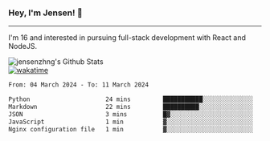 ### Hey, I'm Jensen! 👋

---

I'm 16 and interested in pursuing full-stack development with React and NodeJS.

![jensenzhng's Github Stats](https://github-readme-stats.vercel.app/api?username=jensenzhng&theme=dark&show_icons=true&count_private=true)
<br />
[![wakatime](https://wakatime.com/badge/user/cbfc263d-3611-4e36-8278-8fad45fe3f62.svg)](https://wakatime.com/@cbfc263d-3611-4e36-8278-8fad45fe3f62)

<!--START_SECTION:waka-->

```txt
From: 04 March 2024 - To: 11 March 2024

Python                     24 mins         ███████████░░░░░░░░░░░░░░   44.45 %
Markdown                   22 mins         ██████████░░░░░░░░░░░░░░░   40.45 %
JSON                       3 mins          █▓░░░░░░░░░░░░░░░░░░░░░░░   07.09 %
JavaScript                 1 min           ▓░░░░░░░░░░░░░░░░░░░░░░░░   03.11 %
Nginx configuration file   1 min           ▓░░░░░░░░░░░░░░░░░░░░░░░░   02.64 %
```

<!--END_SECTION:waka-->
